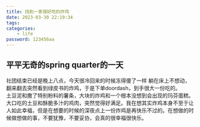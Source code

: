 ```yaml
---
title: 找到一家很好吃的炸鸡
date: 2023-03-30 22:19:34
tags:
categories:
    - life
password: 123456aa
---
```

## 平平无奇的spring quarter的一天

社团结束已经是晚上八点，今天很冷回来的时候冻得傻了一样
躺在床上不想动，翻来翻去突然看到绿皮书的炸鸡，于是下单doordash，到手很大一份吃的。  
土豆泥和撒了特别粉料的薯条，大块的炸鸡和一个根本没想到会出现的玛芬蛋糕。大口吃的土豆和酥脆多汁的鸡肉，突然觉得好满足。我在想其实炸鸡本身不至于让人如此幸福，但是在想要的时候的深夜点上一份炸鸡是再快乐不过的。在想做的时候做想做的事，不要犹豫，不要妥协，会真的很幸福很快乐。